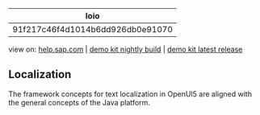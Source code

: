| loio |
| -----|
| 91f217c46f4d1014b6dd926db0e91070 |

<div id="loio">

view on: [help.sap.com](https://help.sap.com/viewer/DRAFT/3237636b137e43519a20ad5513c49ccb/latest/en-US/91f217c46f4d1014b6dd926db0e91070.html) | [demo kit nightly build](https://openui5nightly.hana.ondemand.com/#/topic/91f217c46f4d1014b6dd926db0e91070) | [demo kit latest release](https://openui5.hana.ondemand.com/#/topic/91f217c46f4d1014b6dd926db0e91070)</div>
<!-- loio91f217c46f4d1014b6dd926db0e91070 -->

## Localization

The framework concepts for text localization in OpenUI5 are aligned with the general concepts of the Java platform.

